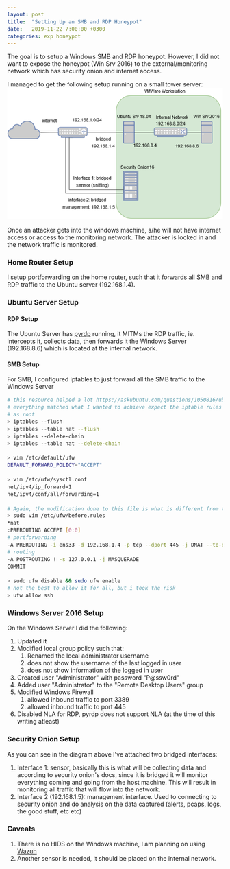 ```yaml
---
layout: post
title:  "Setting Up an SMB and RDP Honeypot"
date:   2019-11-22 7:00:00 +0300
categories: exp honeypot
---
```


The goal is to setup a Windows SMB and RDP honeypot. However, I did not want to expose the honeypot (Win Srv 2016) to the external/monitoring network which has security onion and internet access. 

I managed to get the following setup running on a small tower server:
![honeypot setup](/assets/honeynetdiagram1.png)

Once an attacker gets into the windows machine, s/he will not have internet access or access to the monitoring network. The attacker is locked in and the network traffic is monitored.

###  Home Router Setup
I setup portforwarding on the home router, such that it forwards all SMB and RDP traffic to the Ubuntu server (192.168.1.4).

### Ubuntu Server Setup
#### RDP Setup
The Ubuntu Server has [pyrdp](https://github.com/GoSecure/pyrdp) running, it MITMs the RDP traffic, ie. intercepts it, collects data, then forwards it the Windows Server (192.168.8.6) which is located at the internal network.

#### SMB Setup
For SMB, I configured iptables to just forward all the SMB traffic to the Windows Server

``` bash
# this resource helped a lot https://askubuntu.com/questions/1050816/ubuntu-18-04-as-a-router
# everything matched what I wanted to achieve expect the iptable rules
# as root
> iptables --flush
> iptables --table nat --flush    
> iptables --delete-chain 
> iptables --table nat --delete-chain 

> vim /etc/default/ufw
DEFAULT_FORWARD_POLICY="ACCEPT"

> vim /etc/ufw/sysctl.conf
net/ipv4/ip_forward=1
net/ipv4/conf/all/forwarding=1

# Again, the modification done to this file is what is different from the resource above
> sudo vim /etc/ufw/before.rules
*nat
:PREROUTING ACCEPT [0:0]
# portforwarding
-A PREROUTING -i ens33 -d 192.168.1.4 -p tcp --dport 445 -j DNAT --to-destination 192.168.8.6:445
# routing
-A POSTROUTING ! -s 127.0.0.1 -j MASQUERADE
COMMIT

> sudo ufw disable && sudo ufw enable
# not the best to allow it for all, but i took the risk
> ufw allow ssh
```

### Windows Server 2016 Setup
On the Windows Server I did the following:
1. Updated it
2. Modified local group policy such that:
   1. Renamed the local administrator username
   2. does not show the username of the last logged in user
   3. does not show information of the logged in user
3. Created user "Administrator" with password "P@ssw0rd"
4. Added user "Administrator" to the "Remote Desktop Users" group
5. Modified Windows Firewall
   1. allowed inbound traffic to port 3389
   2. allowed inbound traffic to port 445
6. Disabled NLA for RDP, pyrdp does not support NLA (at the time of this writing atleast)


### Security Onion Setup
As you can see in the diagram above I've attached two bridged interfaces:
1. Interface 1: sensor, basically this is what will be collecting data and according to security onion's docs, since it is bridged it will monitor everything coming and going from the host machine. This will result in monitoring all traffic that will flow into the network. 
2. Interface 2 (192.168.1.5): management interface. Used to connecting to security onion and do analysis on the data captured (alerts, pcaps, logs, the good stuff, etc etc)

### Caveats
1. There is no HIDS on the Windows machine, I am planning on using [Wazuh](https://securityonion.readthedocs.io/en/latest/wazuh.html)
2. Another sensor is needed, it should be placed on the internal network.